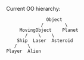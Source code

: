 Current OO hierarchy:

                   Object
                 /        \
         MovingObject    Planet
           /    \    \
        Ship  Laser  Asteroid
       /    \
    Player  Alien
